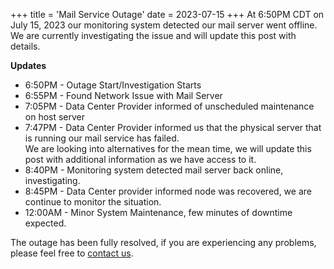 +++
title = 'Mail Service Outage'
date = 2023-07-15
+++
At 6:50PM CDT on July 15, 2023 our monitoring system detected our mail server went offline. We are currently investigating the issue and will update this post with details.

**Updates**

* 6:50PM - Outage Start/Investigation Starts
* 6:55PM - Found Network Issue with Mail Server
* 7:05PM - Data Center Provider informed of unscheduled maintenance on host server
* 7:47PM - Data Center Provider informed us that the physical server that is running our mail service has failed.<br>We are looking into alternatives for the mean time, we will update this post with additional information as we have access to it.
* 8:40PM - Monitoring system detected mail server back online, investigating.
* 8:45PM - Data Center provider informed node was recovered, we are continue to monitor the situation.
* 12:00AM - Minor System Maintenance, few minutes of downtime expected.

The outage has been fully resolved, if you are experiencing any problems, please feel free to [contact us](https://madscitech.com/about/contact/).